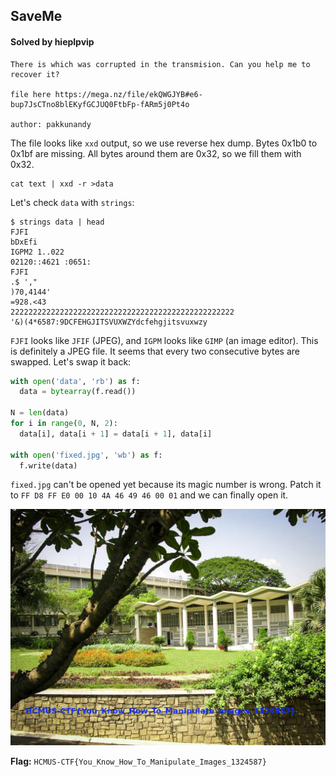 ## SaveMe

#### Solved by hieplpvip

```
There is which was corrupted in the transmision. Can you help me to recover it?

file here https://mega.nz/file/ekQWGJYB#e6-bup7JsCTno8blEKyfGCJUQ0FtbFp-fARm5j0Pt4o

author: pakkunandy
```

The file looks like `xxd` output, so we use reverse hex dump. Bytes 0x1b0 to 0x1bf are missing. All bytes around them are 0x32, so we fill them with 0x32.

```shell
cat text | xxd -r >data
```

Let's check `data` with `strings`:

```
$ strings data | head
FJFI
bDxEfi
IGPM2 1..022
02120::4621 :0651:
FJFI
.$ ',"
)70,4144'
=928.<43
22222222222222222222222222222222222222222222222222
'&)(4*6587:9DCFEHGJITSVUXWZYdcfehgjitsvuxwzy
```

`FJFI` looks like `JFIF` (JPEG), and `IGPM` looks like `GIMP` (an image editor). This is definitely a JPEG file. It seems that every two consecutive bytes are swapped. Let's swap it back:

```py
with open('data', 'rb') as f:
  data = bytearray(f.read())

N = len(data)
for i in range(0, N, 2):
  data[i], data[i + 1] = data[i + 1], data[i]

with open('fixed.jpg', 'wb') as f:
  f.write(data)
```

`fixed.jpg` can't be opened yet because its magic number is wrong. Patch it to `FF D8 FF E0 00 10 4A 46 49 46 00 01` and we can finally open it.

![](fixed.jpg)

**Flag:** `HCMUS-CTF{You_Know_How_To_Manipulate_Images_1324587}`

